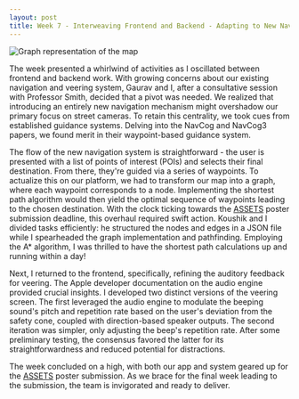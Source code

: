 ```yaml
---
layout: post
title: Week 7 - Interweaving Frontend and Backend - Adapting to New Navigation Design
---
```

![Graph representation of the map](https://leozhvng23.github.io/dream-blog/images/week7.png)

The week presented a whirlwind of activities as I oscillated between frontend and backend work. With growing concerns about our existing navigation and veering system, Gaurav and I, after a consultative session with Professor Smith, decided that a pivot was needed. We realized that introducing an entirely new navigation mechanism might overshadow our primary focus on street cameras. To retain this centrality, we took cues from established guidance systems. Delving into the NavCog and NavCog3 papers, we found merit in their waypoint-based guidance system.

The flow of the new navigation system is straightforward - the user is presented with a list of points of interest (POIs) and selects their final destination. From there, they're guided via a series of waypoints. To actualize this on our platform, we had to transform our map into a graph, where each waypoint corresponds to a node. Implementing the shortest path algorithm would then yield the optimal sequence of waypoints leading to the chosen destination. With the clock ticking towards the [ASSETS](https://assets23.sigaccess.org/) poster submission deadline, this overhaul required swift action. Koushik and I divided tasks efficiently: he structured the nodes and edges in a JSON file while I spearheaded the graph implementation and pathfinding. Employing the A* algorithm, I was thrilled to have the shortest path calculations up and running within a day!

Next, I returned to the frontend, specifically, refining the auditory feedback for veering. The Apple developer documentation on the audio engine provided crucial insights. I developed two distinct versions of the veering screen. The first leveraged the audio engine to modulate the beeping sound's pitch and repetition rate based on the user's deviation from the safety cone, coupled with direction-based speaker outputs. The second iteration was simpler, only adjusting the beep's repetition rate. After some preliminary testing, the consensus favored the latter for its straightforwardness and reduced potential for distractions.

The week concluded on a high, with both our app and system geared up for the [ASSETS](https://assets23.sigaccess.org/) poster submission. As we brace for the final week leading to the submission, the team is invigorated and ready to deliver.
